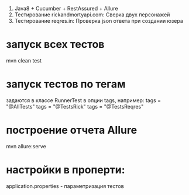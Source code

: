 1. Java8 + Cucumber + RestAssured + Allure
2. Тестирование rickandmortyapi.com: Сверка двух персонажей
3. Тестирование reqres.in: Проверка json ответа при создании юзера

# запуск всех тестов
mvn clean test

# запуск тестов по тегам
задаются в классе RunnerTest в опции tags, например:
tags = "@AllTests"
tags = "@TestsRick"
tags = "@TestsReqres"

# построение отчета Allure
mvn allure:serve

# настройки в проперти:
application.properties - параметризация тестов

